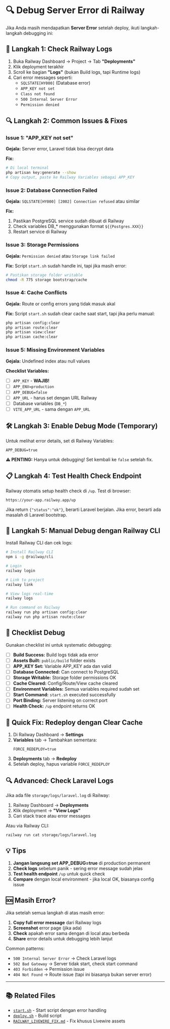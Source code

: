 # 🔍 Debug Server Error di Railway

Jika Anda masih mendapatkan **Server Error** setelah deploy, ikuti langkah-langkah debugging ini:

## 🚨 Langkah 1: Check Railway Logs

1. Buka Railway Dashboard → Project → Tab **"Deployments"**
2. Klik deployment terakhir
3. Scroll ke bagian **"Logs"** (bukan Build logs, tapi Runtime logs)
4. Cari error messages seperti:
    - `SQLSTATE[HY000]` (Database error)
    - `APP_KEY not set`
    - `Class not found`
    - `500 Internal Server Error`
    - `Permission denied`

## 🔍 Langkah 2: Common Issues & Fixes

### Issue 1: "APP_KEY not set"

**Gejala:** Server error, Laravel tidak bisa decrypt data

**Fix:**

```bash
# Di local terminal
php artisan key:generate --show
# Copy output, paste ke Railway Variables sebagai APP_KEY
```

### Issue 2: Database Connection Failed

**Gejala:** `SQLSTATE[HY000] [2002] Connection refused` atau similar

**Fix:**

1. Pastikan PostgreSQL service sudah dibuat di Railway
2. Check variables DB\_\* menggunakan format `${{Postgres.XXX}}`
3. Restart service di Railway

### Issue 3: Storage Permissions

**Gejala:** `Permission denied` atau `Storage link failed`

**Fix:**
Script `start.sh` sudah handle ini, tapi jika masih error:

```bash
# Pastikan storage folder writable
chmod -R 775 storage bootstrap/cache
```

### Issue 4: Cache Conflicts

**Gejala:** Route or config errors yang tidak masuk akal

**Fix:**
Script `start.sh` sudah clear cache saat start, tapi jika perlu manual:

```bash
php artisan config:clear
php artisan route:clear
php artisan view:clear
php artisan cache:clear
```

### Issue 5: Missing Environment Variables

**Gejala:** Undefined index atau null values

**Checklist Variables:**

-   [ ] `APP_KEY` - **WAJIB!**
-   [ ] `APP_ENV=production`
-   [ ] `APP_DEBUG=false`
-   [ ] `APP_URL` - harus set dengan URL Railway
-   [ ] Database variables (`DB_*`)
-   [ ] `VITE_APP_URL` - sama dengan `APP_URL`

## 🛠️ Langkah 3: Enable Debug Mode (Temporary)

Untuk melihat error details, set di Railway Variables:

```
APP_DEBUG=true
```

**⚠️ PENTING:** Hanya untuk debugging! Set kembali ke `false` setelah fix.

## 📋 Langkah 4: Test Health Check Endpoint

Railway otomatis setup health check di `/up`. Test di browser:

```
https://your-app.railway.app/up
```

Jika return `{"status":"ok"}`, berarti Laravel berjalan. Jika error, berarti ada masalah di Laravel bootstrap.

## 🔧 Langkah 5: Manual Debug dengan Railway CLI

Install Railway CLI dan cek logs:

```bash
# Install Railway CLI
npm i -g @railway/cli

# Login
railway login

# Link to project
railway link

# View logs real-time
railway logs

# Run command on Railway
railway run php artisan config:clear
railway run php artisan route:clear
```

## 📝 Checklist Debug

Gunakan checklist ini untuk systematic debugging:

-   [ ] **Build Success:** Build logs tidak ada error
-   [ ] **Assets Built:** `public/build` folder exists
-   [ ] **APP_KEY Set:** Variable APP_KEY ada dan valid
-   [ ] **Database Connected:** Can connect to PostgreSQL
-   [ ] **Storage Writable:** Storage folder permissions OK
-   [ ] **Cache Cleared:** Config/Route/View cache cleared
-   [ ] **Environment Variables:** Semua variables required sudah set
-   [ ] **Start Command:** `start.sh` executed successfully
-   [ ] **Port Binding:** Server listening on correct port
-   [ ] **Health Check:** `/up` endpoint returns OK

## 🎯 Quick Fix: Redeploy dengan Clear Cache

1. Di Railway Dashboard → **Settings**
2. **Variables** tab → Tambahkan sementara:
    ```
    FORCE_REDEPLOY=true
    ```
3. **Deployments** tab → **Redeploy**
4. Setelah deploy, hapus variable `FORCE_REDEPLOY`

## 🔍 Advanced: Check Laravel Logs

Jika ada file `storage/logs/laravel.log` di Railway:

1. Railway Dashboard → **Deployments**
2. Klik deployment → **"View Logs"**
3. Cari stack trace atau error messages

Atau via Railway CLI:

```bash
railway run cat storage/logs/laravel.log
```

## 💡 Tips

1. **Jangan langsung set APP_DEBUG=true** di production permanent
2. **Check logs** sebelum panik - sering error message sudah jelas
3. **Test health endpoint** `/up` untuk quick check
4. **Compare** dengan local environment - jika local OK, biasanya config issue

## 🆘 Masih Error?

Jika setelah semua langkah di atas masih error:

1. **Copy full error message** dari Railway logs
2. **Screenshot** error page (jika ada)
3. **Check** apakah error sama dengan di local atau berbeda
4. **Share** error details untuk debugging lebih lanjut

Common patterns:

-   `500 Internal Server Error` → Check Laravel logs
-   `502 Bad Gateway` → Server tidak start, check start command
-   `403 Forbidden` → Permission issue
-   `404 Not Found` → Route issue (tapi ini biasanya bukan server error)

---

## 📚 Related Files

-   [`start.sh`](start.sh) - Start script dengan error handling
-   [`deploy.sh`](deploy.sh) - Build script
-   [`RAILWAY_LIVEWIRE_FIX.md`](RAILWAY_LIVEWIRE_FIX.md) - Fix khusus Livewire assets
